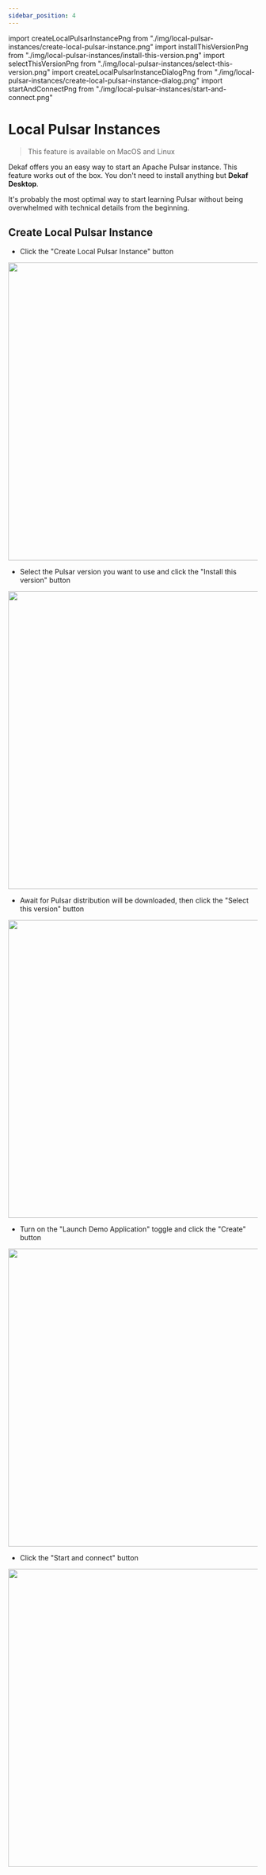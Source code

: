```yaml
---
sidebar_position: 4
---
```


import createLocalPulsarInstancePng from "./img/local-pulsar-instances/create-local-pulsar-instance.png"
import installThisVersionPng from "./img/local-pulsar-instances/install-this-version.png"
import selectThisVersionPng from "./img/local-pulsar-instances/select-this-version.png"
import createLocalPulsarInstanceDialogPng from "./img/local-pulsar-instances/create-local-pulsar-instance-dialog.png"
import startAndConnectPng from "./img/local-pulsar-instances/start-and-connect.png"

# Local Pulsar Instances

> This feature is available on MacOS and Linux

Dekaf offers you an easy way to start an Apache Pulsar instance. This feature works out of the box. You don't need to install anything but **Dekaf Desktop**.

It's probably the most optimal way to start learning Pulsar without being overwhelmed with technical details from the beginning.

## Create Local Pulsar Instance

- Click the "Create Local Pulsar Instance" button

<img src={createLocalPulsarInstancePng} height="600px" />

- Select the Pulsar version you want to use and click the "Install this version" button

<img src={installThisVersionPng} height="600px" />

- Await for Pulsar distribution will be downloaded, then click the "Select this version" button

<img src={selectThisVersionPng} height="600px" />

- Turn on the "Launch Demo Application" toggle and click the "Create" button

<img src={createLocalPulsarInstanceDialogPng} height="600px" />

- Click the "Start and connect" button

<img src={startAndConnectPng} height="600px" />
